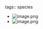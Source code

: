 tags:: species

- ![image.png](https://peach-geographical-bat-397.mypinata.cloud/ipfs/Qma5QZAdzed12CGxFSK8QdkyDFjpg7g6TZPBUzJxcvNZNx)
- ![image.png](https://peach-geographical-bat-397.mypinata.cloud/ipfs/QmRNgkvYbqkYYntrsPBB3Wo58Xq1XBJm8bWrSsD9BMnPu9)